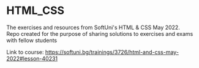 # HTML_CSS
The exercises and resources from SoftUni's  HTML &amp; CSS  May 2022.  
Repo created for the purpose of sharing solutions to exercises and exams with fellow students

Link to course: https://softuni.bg/trainings/3726/html-and-css-may-2022#lesson-40231
